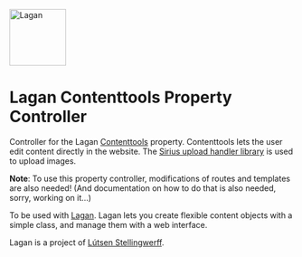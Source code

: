 [<img src="https://cdn.rawgit.com/lutsen/lagan/master/lagan-logo.svg" width="100" alt="Lagan">](https://github.com/lutsen/lagan)

Lagan Contenttools Property Controller
======================================

Controller for the Lagan [Contenttools](http://getcontenttools.com/) property. Contenttools lets the user edit content directly in the website. The [Sirius upload handler library](https://github.com/siriusphp/upload) is used to upload images.

**Note**: To use this property controller, modifications of routes and templates are also needed! (And documentation on how to do that is also needed, sorry, working on it...)

To be used with [Lagan](https://github.com/lutsen/lagan). Lagan lets you create flexible content objects with a simple class, and manage them with a web interface.

Lagan is a project of [Lútsen Stellingwerff](http://lutsen.net/).